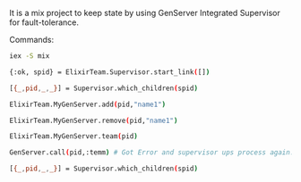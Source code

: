 It is a mix project to keep state by using GenServer Integrated Supervisor for fault-tolerance.

Commands:

```bash
iex -S mix

{:ok, spid} = ElixirTeam.Supervisor.start_link([])

[{_,pid,_,_}] = Supervisor.which_children(spid)

ElixirTeam.MyGenServer.add(pid,"name1")

ElixirTeam.MyGenServer.remove(pid,"name1")

ElixirTeam.MyGenServer.team(pid)

GenServer.call(pid,:temm) # Got Error and supervisor ups process again.

[{_,pid,_,_}] = Supervisor.which_children(spid)
```